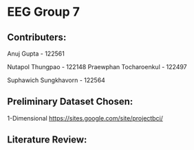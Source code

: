 # EEG Group 7
## Contributers:
Anuj Gupta - 122561

Nutapol Thungpao - 122148
Praewphan Tocharoenkul - 122497

Suphawich Sungkhavorn - 122564
## Preliminary Dataset Chosen:


1-Dimensional https://sites.google.com/site/projectbci/

## Literature Review:



